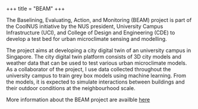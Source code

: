 +++
title = "BEAM"
+++

The Baselining, Evaluating, Action, and Monitoring (BEAM) project is part of the CoolNUS initiative by the NUS president, University Campus Infrastructure (UCI), and College of Design and Engineering (CDE) to develop a test bed for urban microclimate sensing and modelling.  

<!--more-->

The project aims at developing a city digital twin of an university campus in Singapore. The city digital twin platform consists of 3D city models and weather data that can be used to test various urban microclimate models. As a collaborator of the project, I use data collected throughout the university campus to train grey box models using machine learning. From the models, it is expected to simulate interactions between buildings and their outdoor conditions at the neighbourhood scale.

More information about the BEAM project are availble [here](https://www.coolnus-beam.sg/)